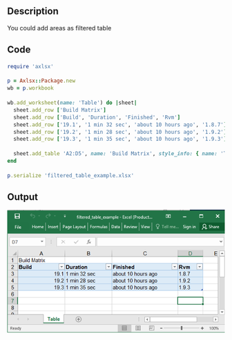 ## Description

You could add areas as filtered table

## Code

```ruby
require 'axlsx'

p = Axlsx::Package.new
wb = p.workbook

wb.add_worksheet(name: 'Table') do |sheet|
  sheet.add_row ['Build Matrix']
  sheet.add_row ['Build', 'Duration', 'Finished', 'Rvm']
  sheet.add_row ['19.1', '1 min 32 sec', 'about 10 hours ago', '1.8.7']
  sheet.add_row ['19.2', '1 min 28 sec', 'about 10 hours ago', '1.9.2']
  sheet.add_row ['19.3', '1 min 35 sec', 'about 10 hours ago', '1.9.3']

  sheet.add_table 'A2:D5', name: 'Build Matrix', style_info: { name: 'TableStyleMedium23' }
end

p.serialize 'filtered_table_example.xlsx'
```

## Output

![Output](images/filtered_table_example.png "Output")
